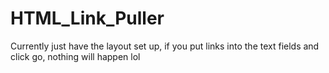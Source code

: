 # HTML_Link_Puller
Currently just have the layout set up, if you put links into the text fields and click go, nothing will happen lol
